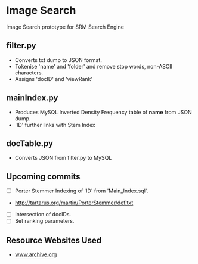 # Image Search

Image Search prototype for SRM Search Engine

## filter.py
- Converts txt dump to JSON format.
- Tokenise 'name' and 'folder' and remove stop words, non-ASCII characters.
- Assigns 'docID' and 'viewRank'
 
## mainIndex.py
- Produces MySQL Inverted Density Frequency table of **name** from JSON dump.
- 'ID' further links with Stem Index

## docTable.py
- Converts JSON from filter.py to MySQL
 
## Upcoming commits
- [ ] Porter Stemmer Indexing of 'ID' from 'Main_Index.sql'.
 -  http://tartarus.org/martin/PorterStemmer/def.txt 
- [ ] Intersection of docIDs.
- [ ] Set ranking parameters.

## Resource Websites Used
- www.archive.org
